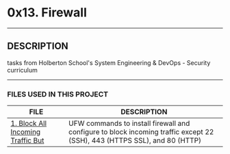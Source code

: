 # 0x13. Firewall
----
## DESCRIPTION
 tasks from Holberton School's System Engineering & DevOps - Security curriculum

----

### FILES USED IN THIS PROJECT

FILE | DESCRIPTION
----|----
[1. Block All Incoming Traffic But](./1-block_all_incoming_traffic_but) | UFW commands to install firewall and configure to block incoming traffic except 22 (SSH), 443 (HTTPS SSL), and 80 (HTTP)



